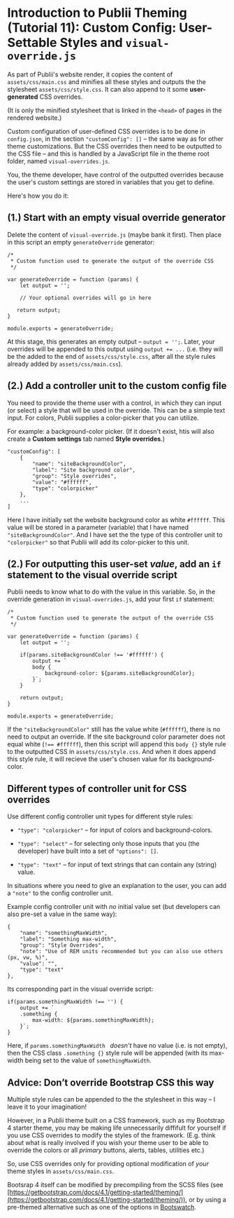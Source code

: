 # Introduction to Publii Theming (Tutorial 11): Custom Config: User-Settable Styles and `visual-override.js`

As part of Publii's website render, it copies the content of `assets/css/main.css` and minifies all these styles and outputs the the stylesheet `assets/css/style.css`. It can also append to it some **user-generated** CSS overrides. 

(It is only the minified stylesheet that is linked in the `<head>` of pages in the rendered website.)

Custom configuration of user-defined CSS overrides is to be done in `config.json`, in the section `"customConfig": []` – the same way as for other theme customizations. But the CSS overrides then need to be outputted to the CSS file – and this is handled by a JavaScript file in the theme root folder, named `visual-overrides.js`. 

You, the theme developer, have control of the outputted overrides because the user's custom settings are stored in variables that you get to define.

Here's how you do it:

## (1.) Start with an empty visual override generator

Delete the content of `visual-override.js` (maybe bank it first). Then place in this script an empty `generateOverride` generator:

```
/*
 * Custom function used to generate the output of the override CSS
 */

var generateOverride = function (params) {
	let output = '';

	// Your optional overrides will go in here

   return output;
}

module.exports = generateOverride;
```

At this stage, this generates an empty output – `output = '';`. Later, your overrides will be appended to this output using `output += ...` (i.e. they will be the added to the end of `assets/css/style.css`, after all the style rules already added by `assets/css/main.css`).

## (2.) Add a controller unit to the custom config file

You need to provide the theme user with a control, in which they can input (or select) a style that will be used in the override. This can be a simple text input. For colors, Publii supplies a color-picker that you can utilize.

For example: a background-color picker. (If it doesn't exist, htis will also create a **Custom settings** tab named **Style overrides**.)

```
"customConfig": [
	{
		"name": "siteBackgroundColor",
		"label": "Site background color",
		"group": "Style overrides",
		"value": "#ffffff",
		"type": "colorpicker"
	},
	...
]
```

Here I have initially set the website background color as white `#ffffff`. This value will be stored in a parameter (variable) that I have named `"siteBackgroundColor"`. And I have set the the type of this controller unit to `"colorpicker"` so that Publii will add its color-picker to this unit.

## (2.) For outputting this user-set _value_, add an `if` statement to the visual override script 

Publii needs to know what to do with the value in this variable. So, in the override generation in `visual-overrides.js`, add your first `if` statement:

```
/*
 * Custom function used to generate the output of the override CSS
 */

var generateOverride = function (params) {
	let output = '';
	
	if(params.siteBackgroundColor !== '#ffffff') {
    	output += `
    	body {
			background-color: ${params.siteBackgroundColor};
		}`;
	}
	
	return output;
}

module.exports = generateOverride;
```

If the `"siteBackgroundColor"` still has the value white (`#ffffff`), there is no need to output an override. If the site background color parameter does not equal white (`!== #ffffff`), then this script will append this `body {}` style rule to the outputted CSS in `assets/css/style.css`. And when it does append this style rule, it will recieve the user's chosen value for its background-color.

## Different types of controller unit for CSS overrides

Use different config controller unit types for different style rules:

* `"type": "colorpicker"` – for input of colors and background-colors.

* `"type": "select"` – for selecting only those inputs that you (the developer) have built into a set of `"options": []`.

* `"type": "text"` – for input of text strings that can contain any (string) value.

In situations where you need to give an explanation to the user, you can add a `"note"` to the config controller unit.

Example config controller unit with _no_ initial value set (but developers can also pre-set a value in the same way):

```
{
	"name": "somethingMaxWidth",
	"label": "Something max-width",
	"group": "Style Overrides",
	"note":	"Use of REM units recommended but you can also use others (px, vw, %)",
	"value": "",
	"type": "text"
},
```

Its corresponding part in the visual override script:

```
if(params.somethingMaxWidth !== '') {
    output += `
    .something {
        max-width: ${params.somethingMaxWidth};
    }`;
}
```

Here, if `params.somethingMaxWidth ` _doesn't_ have no value (i.e. is not empty), then the CSS class `.something {}` style rule will be appended (with its max-width being set to the value of `somethingMaxWidth`.


## Advice: Don’t override Bootstrap CSS this way

Multiple style rules can be appended to the the stylesheet in this way – I leave it to your imagination!

However, in a Publii theme built on a CSS framework, such as my Bootstrap 4 starter theme, you may be making life unnecessarily diffifult for yourself if you use CSS overrides to modify the styles of the framework. (E.g. think about what is really involved if you wish your theme user to be able to override the colors or all _primary_ buttons, alerts, tables, utilities etc.)

So, use CSS overrides only for providing optional modification of _your_ theme styles in `assets/css/main.css`.

Bootsrap 4 itself can be modified by precompiling from the SCSS files (see [https://getbootstrap.com/docs/4.1/getting-started/theming/](https://getbootstrap.com/docs/4.1/getting-started/theming/)), or by using a pre-themed alternative such as one of the options in [Bootswatch](https://bootswatch.com).

